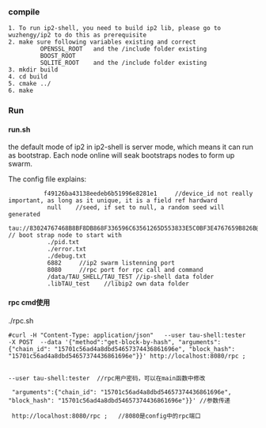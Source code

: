 ###  compile
```
1. To run ip2-shell, you need to build ip2 lib, please go to wuzhengy/ip2 to do this as prerequisite
2. make sure following variables existing and correct 
    	 OPENSSL_ROOT	and the /include folder existing 
    	 BOOST_ROOT 
    	 SQLITE_ROOT	and the /include folder existing
3. mkdir build
4. cd build
5. cmake ../
6. make
```

### Run
#### run.sh 
the default mode of ip2 in ip2-shell is server mode, which means it can run as bootstrap. Each node online will seak bootstraps nodes to form up swarm. 

The config file explains: 
 ```
           f49126ba43138eedeb6b51996e8281e1     //device_id not really important, as long as it unique, it is a field ref hardward
			null    //seed, if set to null, a random seed will generated 
            tau://83024767468B8BF8DB868F336596C63561265D553833E5C0BF3E4767659B826B@13.229.53.249:6882 // boot strap node to start with
            ./pid.txt
            ./error.txt
            ./debug.txt
            6882     //ip2 swarm listenning port
            8080     //rpc port for rpc call and command
            /data/TAU_SHELL/TAU_TEST //ip-shell data folder 
            .libTAU_test    //libip2 own data folder
```
#### rpc cmd使用
./rpc.sh
```
#curl -H "Content-Type: application/json"   --user tau-shell:tester    -X POST  --data '{"method":"get-block-by-hash", "arguments":{"chain_id": "15701c56ad4a8dbd54657374436861696e", "block_hash": "15701c56ad4a8dbd54657374436861696e"}}' http://localhost:8080/rpc ;


--user tau-shell:tester  //rpc用户密码，可以在main函数中修改

 "arguments":{"chain_id": "15701c56ad4a8dbd54657374436861696e", "block_hash": "15701c56ad4a8dbd54657374436861696e"}}' //参数传递
 
 http://localhost:8080/rpc ;   //8080是config中的rpc端口
```
